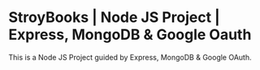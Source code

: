 # StroyBooks | Node JS Project | Express, MongoDB & Google Oauth

This is a Node JS Project guided by Express, MongoDB & Google OAuth.
